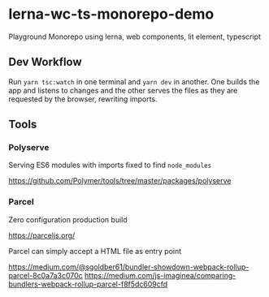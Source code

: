 # lerna-wc-ts-monorepo-demo

Playground Monorepo using lerna, web components, lit element, typescript

## Dev Workflow

Run `yarn tsc:watch` in one terminal and `yarn dev` in another. One builds the app and listens to changes
and the other serves the files as they are requested by the browser, rewriting imports.

## Tools

### Polyserve

Serving ES6 modules with imports fixed to find `node_modules`

https://github.com/Polymer/tools/tree/master/packages/polyserve

### Parcel

Zero configuration production build

https://parceljs.org/

Parcel can simply accept a HTML file as entry point

https://medium.com/@sgoldber61/bundler-showdown-webpack-rollup-parcel-8c0a7a3c070c
https://medium.com/js-imaginea/comparing-bundlers-webpack-rollup-parcel-f8f5dc609cfd